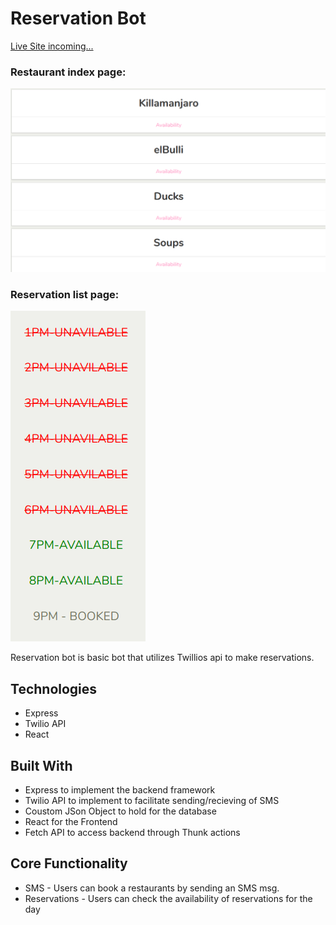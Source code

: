 # Reservation Bot

[Live Site incoming...](#)

### Restaurant index page:
![](2019-07-15-18-15-49.png)

### Reservation list page:
![](2019-07-15-18-16-16.png)

Reservation bot is basic bot that utilizes Twillios api to make reservations.

## Technologies

* Express 
* Twilio API 
* React

## Built With

* Express to implement the backend framework
* Twilio API to implement to facilitate sending/recieving of SMS
* Coustom JSon Object to hold  for the database
* React for the Frontend
* Fetch API to access backend through Thunk actions


## Core Functionality

* SMS - Users can book a restaurants by sending an SMS msg.
* Reservations  - Users can check the availability of reservations for the day


